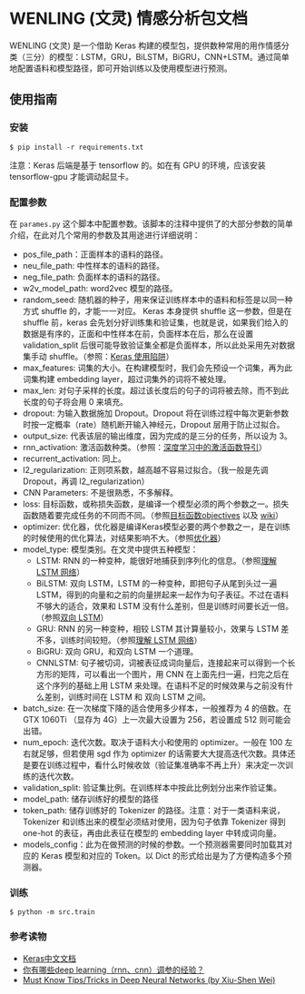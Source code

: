 # WENLING (文灵) 情感分析包文档

WENLING (文灵) 是一个借助 Keras 构建的模型包，提供数种常用的用作情感分类（三分）的模型：LSTM，GRU，BiLSTM，BiGRU，CNN+LSTM。通过简单地配置语料和模型路径，即可开始训练以及使用模型进行预测。

## 使用指南

### 安装
```
$ pip install -r requirements.txt
```
注意：Keras 后端是基于 tensorflow 的。如在有 GPU 的环境，应该安装 tensorflow-gpu 才能调动起显卡。

### 配置参数
在 `parames.py` 这个脚本中配置参数。该脚本的注释中提供了的大部分参数的简单介绍，在此对几个常用的参数及其用途进行详细说明：
- pos_file_path：正面样本的语料的路径。
- neu_file_path: 中性样本的语料的路径。
- neg_file_path: 负面样本的语料的路径。
- w2v_model_path: word2vec 模型的路径。
- random_seed: 随机器的种子，用来保证训练样本中的语料和标签是以同一种方式 shuffle 的，才能一一对应。 Keras 本身提供 shuffle 这一参数，但是在 shuffle 前，keras 会先划分好训练集和验证集，也就是说，如果我们给入的数据是有序的，正面和中性样本在前，负面样本在后，那么在设置 validation_split 后很可能导致验证集全都是负面样本，所以此处采用先对数据集手动 shuffle。（参照：[Keras 使用陷阱](https://keras-cn.readthedocs.io/en/latest/for_beginners/trap/)）
- max_features: 词集的大小。在构建模型时，我们会先预设一个词集，再为此词集构建 embedding layer，超过词集外的词将不被处理。
- max_len: 对句子采样的长度。超过该长度后的句子的词将被去除，而不到此长度的句子将会用 0 来填充。
- dropout: 为输入数据施加 Dropout。Dropout 将在训练过程中每次更新参数时按一定概率（rate）随机断开输入神经元，Dropout 层用于防止过拟合。
- output_size: 代表该层的输出维度，因为完成的是三分的任务，所以设为 3。
- rnn_activation: 激活函数种类。（参照：[深度学习中的激活函数导引](https://zhuanlan.zhihu.com/p/22142013)）
- recurrent_activation: 同上。
- l2_regularization: 正则项系数，越高越不容易过拟合。（我一般是先调 Dropout，再调 l2_regularization）
- CNN Parameters: 不是很熟悉，不多解释。
- loss: 目标函数，或称损失函数，是编译一个模型必须的两个参数之一。损失函数随着要完成任务的不同而不同。（参照[目标函数objectives](https://keras-cn.readthedocs.io/en/latest/other/objectives/) 以及 [wiki](https://en.wikipedia.org/wiki/Loss_function)）
- optimizer: 优化器，优化器是编译Keras模型必要的两个参数之一，是在训练的时候使用的优化算法，对结果影响不大。（参照[优化器](https://keras-cn.readthedocs.io/en/latest/other/optimizers/)）
- model_type: 模型类别。在文灵中提供五种模型：
    - LSTM: RNN 的一种变种，能很好地捕获到序列化的信息。（参照[理解 LSTM 网络](http://blog.csdn.net/ycheng_sjtu/article/details/48792467)）
    - BiLSTM: 双向 LSTM，LSTM 的一种变种，即把句子从尾到头过一遍 LSTM，得到的向量和之前的向量拼起来一起作为句子表征。不过在语料不够大的适合，效果和 LSTM 没有什么差别，但是训练时间要长近一倍。（参照[双向 LSTM](http://blog.csdn.net/aliceyangxi1987/article/details/77094970)）
    - GRU: RNN 的另一种变种，相较 LSTM 其计算量较小，效果与 LSTM 差不多，训练时间较短。（参照[理解 LSTM 网络](http://blog.csdn.net/ycheng_sjtu/article/details/48792467)）
    - BiGRU: 双向 GRU，和双向 LSTM 一个道理。
    - CNNLSTM: 句子被切词，词被表征成词向量后，连接起来可以得到一个长方形的矩阵，可以看出一个图片，用 CNN 在上面先扫一遍，扫完之后在这个序列的基础上用 LSTM 来处理。在语料不足的时候效果与之前没有什么差别，训练时间在 LSTM 和 双向 LSTM 之间。
- batch_size: 在一次梯度下降的适合使用多少样本，一般推荐为 4 的倍数。在 GTX 1060Ti （显存为 4G）上一次最大设置为 256，若设置成 512 则可能会出错。
- num_epoch: 迭代次数。取决于语料大小和使用的 optimizer。一般在 100 左右就足够，但若使用 sgd 作为 optimizer 的话需要大大提高迭代次数。具体还是要在训练过程中，看什么时候收敛（验证集准确率不再上升）来决定一次训练的迭代次数。
- validation_split: 验证集比例。在训练样本中按此比例划分出来作验证集。
- model_path: 储存训练好的模型的路径
- token_path: 储存训练好的 Tokenizer 的路径。注意：对于一类语料来说，Tokenizer 和训练出来的模型必须结对使用，因为句子依靠 Tokenizer 得到 one-hot 的表征，再由此表征在模型的 embedding layer 中转成词向量。
- models_config：此为在做预测的时候的参数。一个预测器需要同时加载其对应的 Keras 模型和对应的 Token。以 Dict 的形式给出是为了方便构造多个预测器。

### 训练
```
$ python -m src.train
```


### 参考读物
- [Keras中文文档](https://keras-cn.readthedocs.io/en/latest/)
- [你有哪些deep learning（rnn、cnn）调参的经验？
](https://www.zhihu.com/question/41631631)
- [Must Know Tips/Tricks in Deep Neural Networks (by Xiu-Shen Wei)](http://lamda.nju.edu.cn/weixs/project/CNNTricks/CNNTricks.html)